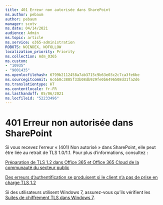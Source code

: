 ```yaml
---
title: 401 Erreur non autorisée dans SharePoint
ms.author: pebaum
author: pebaum
manager: scotv
ms.date: 04/14/2021
audience: Admin
ms.topic: article
ms.service: o365-administration
ROBOTS: NOINDEX, NOFOLLOW
localization_priority: Priority
ms.collection: Adm_O365
ms.custom:
- "10935"
- "9001435"
ms.openlocfilehash: 6799b2112458a7ab3715c9b63e03c2c7ca3fe6be
ms.sourcegitcommit: 6c6b0c3885f33b08db929fe0b6496508d31fa2d6
ms.translationtype: HT
ms.contentlocale: fr-FR
ms.lasthandoff: 05/06/2021
ms.locfileid: "52233496"
---
```

# <a name="401-unauthorized-error-in-sharepoint"></a>401 Erreur non autorisée dans SharePoint

Si vous recevez l’erreur « (401) Non autorisé » dans SharePoint, elle peut être liée au retrait de TLS 1.0/1.1. Pour plus d’informations, consultez :

[Préparation de TLS 1.2 dans Office 365 et Office 365 Cloud de la communauté du secteur public](https://docs.microsoft.com/microsoft-365/compliance/prepare-tls-1.2-in-office-365)

[Des erreurs d’authentification se produisent si le client n’a pas de prise en charge TLS 1.2](https://review.docs.microsoft.com/sharepoint/troubleshoot/administration/authentication-errors-tls12-support)

Si des utilisateurs utilisent Windows 7, assurez-vous qu’ils vérifient les [Suites de chiffrement TLS dans Windows 7](https://docs.microsoft.com/windows/win32/secauthn/tls-cipher-suites-in-windows-7).